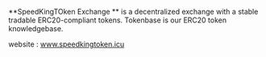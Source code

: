 

**SpeedKingTOken Exchange ** is a decentralized exchange with a stable tradable ERC20-compliant tokens. Tokenbase is our ERC20 token knowledgebase.

website : www.speedkingtoken.icu
